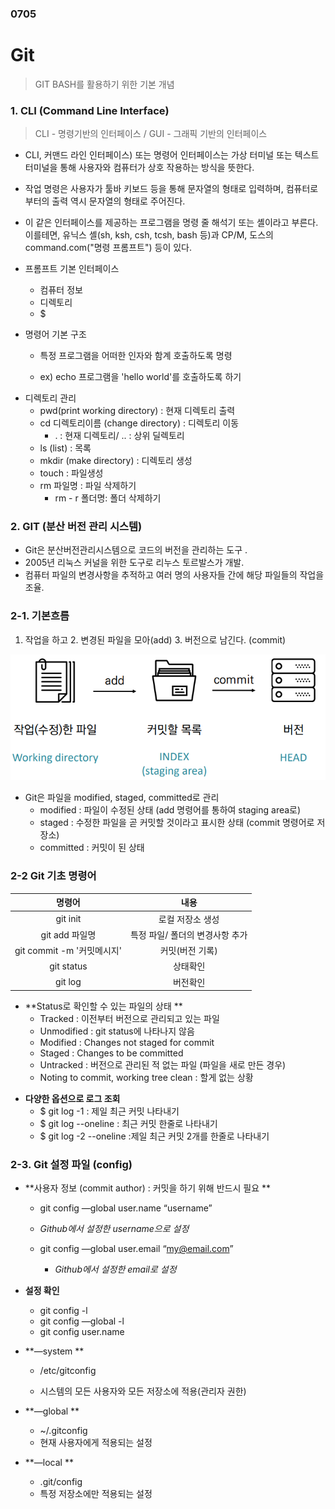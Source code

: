 ### 0705

# Git 

> GIT BASH를 활용하기 위한 기본 개념



### 1. CLI (Command Line Interface)

> CLI - 명령기반의 인터페이스 / GUI - 그래픽 기반의 인터페이스

* CLI, 커맨드 라인 인터페이스) 또는 명령어 인터페이스는 가상 터미널 또는 텍스트 터미널을 통해 사용자와 컴퓨터가 상호 작용하는 방식을 뜻한다.

* 작업 명령은 사용자가 툴바 키보드 등을 통해 문자열의 형태로 입력하며, 컴퓨터로부터의 출력 역시 문자열의 형태로 주어진다. 

* 이 같은 인터페이스를 제공하는 프로그램을 명령 줄 해석기 또는 셸이라고 부른다. 이를테면, 유닉스 셸(sh, ksh, csh, tcsh, bash 등)과 CP/M, 도스의 command.com("명령 프롬프트") 등이 있다.

* 프롬프트 기본 인터페이스
  * 컴퓨터 정보
  * 디렉토리
  * $

* 명령어 기본 구조

  * 특정 프로그램을 어떠한 인자와 함계 호출하도록 명령

  * ex) echo 프로그램을 'hello world'를 호출하도록 하기

    

- 디렉토리 관리
  - pwd(print working directory) : 현재 디렉토리 출력
  - cd 디렉토리이름 (change directory) : 디렉토리 이동
    - . : 현재 디렉토리/ .. :  상위 딜렉토리
  - ls (list) : 목록
  - mkdir (make directory) : 디렉토리 생성
  - touch : 파일생성
  - rm 파일명 :  파일 삭제하기
    - rm - r 폴더명: 폴더 삭제하기



### 2. GIT (분산 버전 관리 시스템)

* Git은 분산버전관리시스템으로 코드의 버전을 관리하는 도구 .
* 2005년 리눅스 커널을 위한 도구로 리누스 토르발스가 개발.
* 컴퓨터 파일의 변경사항을 추적하고 여러 명의 사용자들 간에 해당 파일들의 작업을 조율.



### 2-1. 기본흐름

1. 작업을 하고   2. 변경된 파일을 모아(add)   3. 버전으로 남긴다. (commit)

![image-20220706172120189](KDT_0705.assets/image-20220706172120189.png)

* Git은 파일을 modified, staged, committed로 관리 
  * modified : 파일이 수정된 상태 (add 명령어를 통하여 staging area로) 	
  * staged : 수정한 파일을 곧 커밋할 것이라고 표시한 상태 (commit 명령어로 저장소) 
  *  committed : 커밋이 된 상태



### 2-2 Git 기초 명령어

|           명령어           |              내용               |
| :------------------------: | :-----------------------------: |
|          git init          |        로컬 저장소 생성         |
|      git add  파일명       | 특정 파일/ 폴더의 변경사항 추가 |
| git commit -m '커밋메시지' |         커밋(버전 기록)         |
|         git status         |            상태확인             |
|          git log           |            버전확인             |

- **Status로 확인할 수 있는 파일의 상태 **
  -  Tracked : 이전부터 버전으로 관리되고 있는 파일 
    -  Unmodified : git status에 나타나지 않음 
    -  Modified : Changes not staged for commit 
    -  Staged : Changes to be committed 
  -  Untracked : 버전으로 관리된 적 없는 파일 (파일을 새로 만든 경우)
  -  Noting to commit, working tree clean : 할게 없는 상황

* **다양한 옵션으로 로그 조회**
  * $ git log -1 : 제일 최근 커밋 나타내기
  *  $ git log --oneline : 최근 커밋 한줄로 나타내기
  * $ git log -2 --oneline :제일 최근 커밋 2개를 한줄로 나타내기



### 2-3. Git 설정 파일 (config)

* **사용자 정보 (commit author) : 커밋을 하기 위해 반드시 필요 **

  *  git config —global user.name “username” 
    *  *Github에서 설정한 username으로 설정*

  * git config —global user.email “my@email.com” 
    * *Github에서 설정한 email로 설정*

* **설정 확인** 

  *  git config -l 
  *  git config —global -l 
  *  git config user.name

* **—system **

  *  /etc/gitconfig 

  * 시스템의 모든 사용자와 모든 저장소에 적용(관리자 권한) 

* **—global **
  * ~/.gitconfig 
  * 현재 사용자에게 적용되는 설정 
* **—local **
  * .git/config
  *  특정 저장소에만 적용되는 설정

